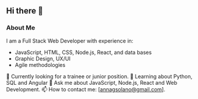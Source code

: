 ## Hi there 👋

### About Me
I am a Full Stack Web Developer with experience in:
- JavaScript, HTML, CSS, Node.js, React, and data bases
- Graphic Design, UX/UI
- Agile methodologies

🔭 Currently looking for a trainee or junior position.
🌱 Learning about Python, SQL and Angular
💬 Ask me about JavaScript, Node.js, React and Web Development.
📫 How to contact me: [annagsolano@gmail.com].
